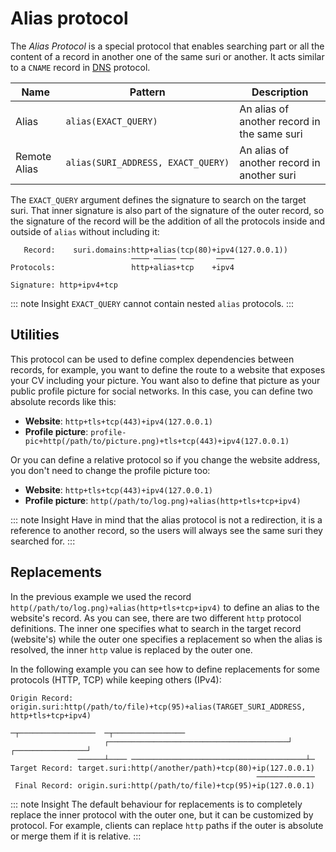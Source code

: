 <style>
td > code {
    white-space: nowrap;
}
</style>

# Alias protocol

The _Alias Protocol_ is a special protocol that enables searching part or all the content of a record in another one of
the same suri or another. It acts similar to a `CNAME` record in [DNS] protocol.

| Name         | Pattern                            | Description                                 |
|--------------|------------------------------------|---------------------------------------------|
| Alias        | `alias(EXACT_QUERY)`               | An alias of another record in the same suri |
| Remote Alias | `alias(SURI_ADDRESS, EXACT_QUERY)` | An alias of another record in another suri  |

The `EXACT_QUERY` argument defines the signature to search on the target suri. That inner signature is also part of the
signature of the outer record, so the signature of the record will be the addition of all the protocols inside and
outside of `alias` without including it:

```:no-line-numbers
   Record:    suri.domains:http+alias(tcp(80)+ipv4(127.0.0.1))
                           ──── ───── ───     ────
Protocols:                 http+alias+tcp    +ipv4

Signature: http+ipv4+tcp
```

::: note Insight
`EXACT_QUERY` cannot contain nested `alias` protocols.
:::

## Utilities

This protocol can be used to define complex dependencies between records, for example, you want to define the route to a
website that exposes your CV including your picture. You want also to define that picture as your public profile picture
for social networks. In this case, you can define two absolute records like this:

- **Website**: `http+tls+tcp(443)+ipv4(127.0.0.1)`
- **Profile picture**: `profile-pic+http(/path/to/picture.png)+tls+tcp(443)+ipv4(127.0.0.1)`

Or you can define a relative protocol so if you change the website address, you don't need to change the profile picture
too:

- **Website**: `http+tls+tcp(443)+ipv4(127.0.0.1)`
- **Profile picture**: `http(/path/to/log.png)+alias(http+tls+tcp+ipv4)`

::: note Insight
Have in mind that the alias protocol is not a redirection, it is a reference to another record, so the users will always
see the same suri they searched for.
:::

## Replacements

In the previous example we used the record `http(/path/to/log.png)+alias(http+tls+tcp+ipv4)` to define an alias to the
website's record. As you can see, there are two different `http` protocol definitions. The inner one specifies what to
search in the target record (website's) while the outer one specifies a replacement so when the alias is resolved, the
inner `http` value is replaced by the outer one.

In the following example you can see how to define replacements for some protocols (HTTP, TCP) while keeping others
(IPv4):

```:no-line-numbers
Origin Record: origin.suri:http(/path/to/file)+tcp(95)+alias(TARGET_SURI_ADDRESS, http+tls+tcp+ipv4)
                                                             ─┬─────────────────  ─┬────────────────
                     ┌────────────────────────────────────────┘   ┌────────────────┘
               ──────┴──── ───────────────────────────────────────┴─
Target Record: target.suri:http(/another/path)+tcp(80)+ip(127.0.0.1)
                                                       ─────────────
 Final Record: origin.suri:http(/path/to/file)+tcp(95)+ip(127.0.0.1)
```

::: note Insight
The default behaviour for replacements is to completely replace the inner protocol with the outer one, but it can be
customized by protocol. For example, clients can replace `http` paths if the outer is absolute or merge them if it is
relative.
:::

[DNS]: https://en.wikipedia.org/wiki/Domain_Name_System